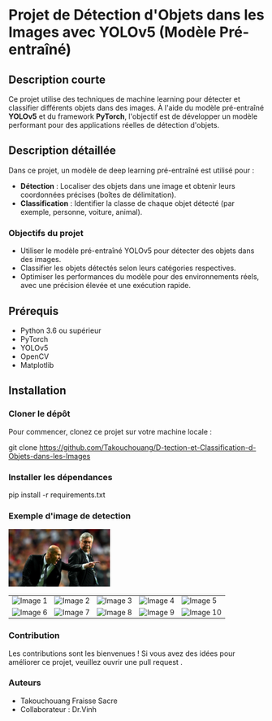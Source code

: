 # Projet de Détection d'Objets dans les Images avec YOLOv5 (Modèle Pré-entraîné)

## Description courte
Ce projet utilise des techniques de machine learning pour détecter et classifier différents objets dans des images. À l'aide du modèle pré-entraîné **YOLOv5** et du framework **PyTorch**, l'objectif est de développer un modèle performant pour des applications réelles de détection d'objets.

## Description détaillée
Dans ce projet, un modèle de deep learning pré-entraîné est utilisé pour :

- **Détection** : Localiser des objets dans une image et obtenir leurs coordonnées précises (boîtes de délimitation).
- **Classification** : Identifier la classe de chaque objet détecté (par exemple, personne, voiture, animal).

### Objectifs du projet
- Utiliser le modèle pré-entraîné YOLOv5 pour détecter des objets dans des images.
- Classifier les objets détectés selon leurs catégories respectives.
- Optimiser les performances du modèle pour des environnements réels, avec une précision élevée et une exécution rapide.

## Prérequis
- Python 3.6 ou supérieur
- PyTorch
- YOLOv5
- OpenCV
- Matplotlib

## Installation

### Cloner le dépôt
Pour commencer, clonez ce projet sur votre machine locale :

git clone https://github.com/Takouchouang/D-tection-et-Classification-d-Objets-dans-les-Images


### Installer les dépendances
pip install -r requirements.txt


### Exemple d'image de detection

<!-- ![Texte alternatif](/zidane.jpg) -->
<img src="/zidane.jpg" alt="Logo" width="200"/>
<table>
  <tr>
    <td><img src="images/image1.jpg" alt="Image 1" width="150"/></td>
    <td><img src="images/image2.jpg" alt="Image 2" width="150"/></td>
    <td><img src="images/image3.jpg" alt="Image 3" width="150"/></td>
    <td><img src="images/image4.jpg" alt="Image 4" width="150"/></td>
    <td><img src="images/image5.jpg" alt="Image 5" width="150"/></td>
  </tr>
  <tr>
    <td><img src="images/image6.jpg" alt="Image 6" width="150"/></td>
    <td><img src="images/image7.jpg" alt="Image 7" width="150"/></td>
    <td><img src="images/image8.jpg" alt="Image 8" width="150"/></td>
    <td><img src="images/image9.jpg" alt="Image 9" width="150"/></td>
    <td><img src="images/image10.jpg" alt="Image 10" width="150"/></td>
  </tr>
</table>

### Contribution
Les contributions sont les bienvenues ! Si vous avez des idées pour améliorer ce projet, veuillez ouvrir une pull request .

### Auteurs
- Takouchouang Fraisse Sacre
- Collaborateur : Dr.Vinh


